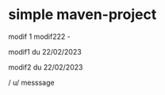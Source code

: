 # simple maven-project

modif 1
modif222 -

modif1 du 22/02/2023

modif2 du 22/02/2023

/
u/ messsage



